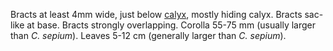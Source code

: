 Bracts at least 4mm wide, just below [calyx](./calyx.html), mostly hiding calyx. Bracts sac-like at base. Bracts strongly overlapping. Corolla 55-75 mm (usually larger than _C. sepium_). Leaves 5-12 cm (generally larger than _C. sepium_).
